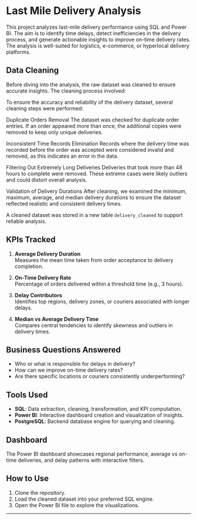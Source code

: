 # Last Mile Delivery Analysis

This project analyzes last-mile delivery performance using SQL and Power BI. The aim is to identify time delays, detect inefficiencies in the delivery process, and generate actionable insights to improve on-time delivery rates. The analysis is well-suited for logistics, e-commerce, or hyperlocal delivery platforms.



## Data Cleaning

Before diving into the analysis, the raw dataset was cleaned to ensure accurate insights. The cleaning process involved:

To ensure the accuracy and reliability of the delivery dataset, several cleaning steps were performed:

Duplicate Orders Removal
The dataset was checked for duplicate order entries. If an order appeared more than once, the additional copies were removed to keep only unique deliveries.

Inconsistent Time Records Elimination
Records where the delivery time was recorded before the order was accepted were considered invalid and removed, as this indicates an error in the data.

Filtering Out Extremely Long Deliveries
Deliveries that took more than 48 hours to complete were removed. These extreme cases were likely outliers and could distort overall analysis.

Validation of Delivery Durations
After cleaning, we examined the minimum, maximum, average, and median delivery durations to ensure the dataset reflected realistic and consistent delivery times.

A cleaned dataset was stored in a new table `delivery_cleaned` to support reliable analysis.

## KPIs Tracked

1. **Average Delivery Duration**  
   Measures the mean time taken from order acceptance to delivery completion.

2. **On-Time Delivery Rate**  
   Percentage of orders delivered within a threshold time (e.g., 3 hours).

3. **Delay Contributors**  
   Identifies top regions, delivery zones, or couriers associated with longer delays.

4. **Median vs Average Delivery Time**  
   Compares central tendencies to identify skewness and outliers in delivery times.

## Business Questions Answered

- Who or what is responsible for delays in delivery?
- How can we improve on-time delivery rates?
- Are there specific locations or couriers consistently underperforming?

## Tools Used

- **SQL**: Data extraction, cleaning, transformation, and KPI computation.
- **Power BI**: Interactive dashboard creation and visualization of insights.
- **PostgreSQL**: Backend database engine for querying and cleaning.

## Dashboard

The Power BI dashboard showcases regional performance, average vs on-time deliveries, and delay patterns with interactive filters.

## How to Use

1. Clone the repository.
2. Load the cleaned dataset into your preferred SQL engine.
3. Open the Power BI file to explore the visualizations.


---

